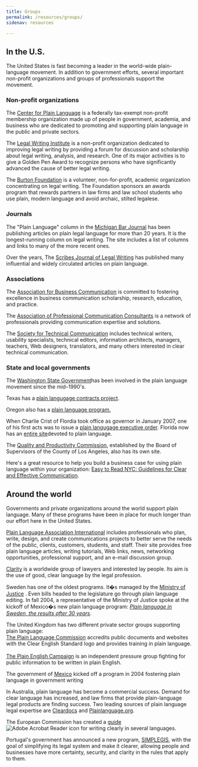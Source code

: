 ```yaml
---
title: Groups
permalink: /resources/groups/
sidenav: resources

---
```


## In the U.S.

The United States is fast becoming a leader in the world-wide plain-language movement. In addition to government efforts, several important non-profit organizations and groups of professionals support the movement.

### Non-profit organizations

The [Center for Plain Language](http://www.centerforplainlanguage.org) is a federally tax-exempt non-profit membership organization made up of people in government, academia, and business who are dedicated to promoting and supporting plain language in the public and private sectors.

The [Legal Writing Institute](http://www.lwionline.org/) is a non-profit organization dedicated to improving legal writing by providing a forum for discussion and scholarship about legal writing, analysis, and research. One of its major activities is to give a Golden Pen Award to recognize persons who have significantly advanced the cause of better legal writing.

The [Burton Foundation](http://www.burtonawards.com/) is a volunteer, non-for-profit, academic organization concentrating on legal writing. The Foundation sponsors an awards program that rewards partners in law firms and law school students who use plain, modern language and avoid archaic, stilted legalese.

### Journals

The "Plain Language" column in the [Michigan Bar Journal](http://www.michbar.org/generalinfo/plainenglish/columns.cfm) has been publishing articles on plain legal language for more than 20 years. It is the longest-running column on legal writing. The site includes a list of columns and links to many of the more recent ones.

Over the years, The [Scribes Journal of Legal Writing](http://www.scribes.org) has published many influential and widely circulated articles on plain language.

### Associations

The [Association for Business Communication](http://www.businesscommunication.org) is committed to fostering excellence in business communication scholarship, research, education, and practice.

The [Association of Professional Communication Consultants](http://www.consultingsuccess.org) is a network of professionals providing communication expertise and solutions.

The [Society for Technical Communication](http://www.stc.org) includes technical writers, usability specialists, technical editors, information architects, managers, teachers, Web designers, translators, and many others interested in clear technical communication.

### State and local governments

The [Washington State Government](http://www.governor.wa.gov/priorities/plaintalk/default.asp)has been involved in the plain language movement since the mid–1990's.

Texas has a [plain langugage contracts project](http://www.occc.state.tx.us/pages/Legal/plain_lang/).

Oregon also has a [plain language program.](http://plainlanguage.oregon.gov/)

When Charlie Crist of Flordia took office as governor in January 2007, one of his first acts was to issue a [plain langugage executive order](http://www.flgov.com/pl_home). Florida now has an [entire site](http://www.flgov.com/pl_home)devoted to plain language.

The [Quality and Productivity Commission](http://qpc.co.la.ca.us/pl.asp), established by the Board of Supervisors of the County of Los Angeles, also has its own site.

Here's a great resource to help you build a business case for using plain language within your organization: [Easy to Read NYC: Guidelines for Clear and Effective Communication](http://home2.nyc.gov/html/oath/pdf/Easy-to-Read%20NYC.pdf).

## Around the world

Governments and private organizations around the world support plain language. Many of these programs have been in place for much longer than our effort here in the United States.

[Plain Language Association International](http://www.plainlanguagenetwork.org/) includes professionals who plan, write, design, and create communications projects to better serve the needs of the public, clients, customers, students, and staff. Their site provides free plain language articles, writing tutorials, Web links, news, networking opportunities, professional support, and an e-mail discussion group.

[Clarity](http://www.clarity-international.net/) is a worldwide group of lawyers and interested lay people. Its aim is the use of good, clear language by the legal profession.

Sweden has one of the oldest programs. It�s managed by the [Ministry of Justice](http://www.regeringen.se/sb/d/4409) . Even bills headed to the legislature go through plain language editing. In fall 2004, a representative of the Ministry of Justice spoke at the kickoff of Mexico�s new plain language program: _[Plain language in Sweden, the results after 30 years](world-sweden.cfm)_.

The United Kingdom has two different private sector groups supporting plain language: [<br>
The Plain Language Commission](http://www.clearest.co.uk/) accredits public documents and websites with the Clear English Standard logo and provides training in plain language.<br><br>
[The Plain English Campaign](http://www.plainenglish.co.uk/) is an independent pressure group fighting for public information to be written in plain English.

The government of [Mexico](http://www.lenguajeciudadano.gob.mx) kicked off a program in 2004 fostering plain language in government writing

In Australia, plain language has become a commercial success. Demand for clear language has increased, and law firms that provide plain-language legal products are finding success. Two leading sources of plain language legal expertise are [Cleardocs](http://www.cleardocs.com/wordsbeyond-contact.html) and [Plainlanguage.org](http://www.plainlanguage.org/).

The European Commission has created a [guide](http://ec.europa.eu/translation/writing/clear_writing/how_to_write_clearly_en.pdf)![Adobe Acrobat Reader icon](../../graphics/pdf_icon.gif) for writing clearly in several languages.

Portugal's government has announced a new program, [SIMPLEGIS](http://www.portugal.gov.pt/pt/GC18/Governo/Ministerios/PCM/MP/ProgramaseDossiers/Pages/20100510_MP_Prog_Simplegis.aspx), with the goal of simplifying its legal system and make it clearer, allowing people and businesses have more certainty, security, and clarity in the rules that apply to them.
